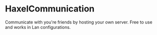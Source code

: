 # HaxelCommunication
Communicate with you're friends by hosting your own server. Free to use and works in Lan configurations.
